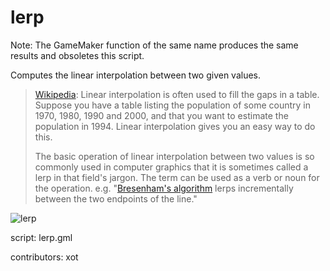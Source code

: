 lerp
====

Note: The GameMaker function of the same name produces the same
results and obsoletes this script.

Computes the linear interpolation between two given values.

> [Wikipedia]:  Linear interpolation is often used to fill the gaps in a
> table. Suppose you have a table listing the population of some country in
> 1970, 1980, 1990 and 2000, and that you want to estimate the population
> in 1994. Linear interpolation gives you an easy way to do this.
>
> The basic operation of linear interpolation between two values is so
> commonly used in computer graphics that it is sometimes called a lerp in
> that field's jargon. The term can be used as a verb or noun for the
> operation. e.g. "[Bresenham's algorithm] lerps incrementally between the
> two endpoints of the line."

![lerp](/images/lerp1.png "lerp")

script: lerp.gml

contributors: xot

[Wikipedia]: http://en.wikipedia.org/wiki/Linear_interpolation
[Bresenham's algorithm]: http://en.wikipedia.org/wiki/Bresenham%27s_line_algorithm